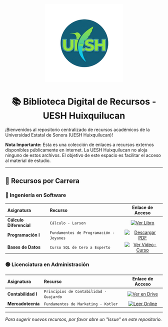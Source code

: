 <div align="center">
  
  <img src="https://github.com/Guttic/bibloteca-digital-uesh-huixquilucan/blob/main/logo-uesh.png?raw=true" alt="Logo UESH Huixquilucan" width="250">
  <br>
  <h1>📚 Biblioteca Digital de Recursos - UESH Huixquilucan</h1>
</div>

¡Bienvenidos al repositorio centralizado de recursos académicos de la Universidad Estatal de Sonora (UESH Huixquilucan)!

**Nota Importante:** Esta es una colección de enlaces a recursos externos disponibles públicamente en internet. La UESH Huixquilucan no aloja ninguno de estos archivos. El objetivo de este espacio es facilitar el acceso al material de estudio.

---

## 📖 Recursos por Carrera

### 🔵 Ingeniería en Software

| Asignatura | Recurso | Enlace de Acceso |
| :--- | :--- | :---: |
| **Cálculo Diferencial** | `Cálculo - Larson` | [![Ver Libro](https://img.shields.io/badge/Leer-Online-blue?style=for-the-badge&logo=read-the-docs)](ENLACE_AL_RECURSO_1) |
| **Programación I** | `Fundamentos de Programación - Joyanes` | [![Descargar PDF](https://img.shields.io/badge/Descargar-PDF-red?style=for-the-badge&logo=adobeacrobatreader)](ENLACE_AL_RECURSO_2) |
| **Bases de Datos** | `Curso SQL de Cero a Experto` | [![Ver Video-Curso](https://img.shields.io/badge/Ver_en-YouTube-FF0000?style=for-the-badge&logo=youtube)](ENLACE_AL_RECURSO_3) |

### 🟢 Licenciatura en Administración

| Asignatura | Recurso | Enlace de Acceso |
| :--- | :--- | :---: |
| **Contabilidad I** | `Principios de Contabilidad - Guajardo` | [![Ver en Drive](https://img.shields.io/badge/Ver_en-Drive-green?style=for-the-badge&logo=googledrive)](ENLACE_AL_RECURSO_4) |
| **Mercadotecnia** | `Fundamentos de Marketing - Kotler` | [![Leer Online](https://img.shields.io/badge/Leer-Online-blue?style=for-the-badge&logo=read-the-docs)](ENLACE_AL_RECURSO_5) |

---
*Para sugerir nuevos recursos, por favor abre un "Issue" en este repositorio.*
